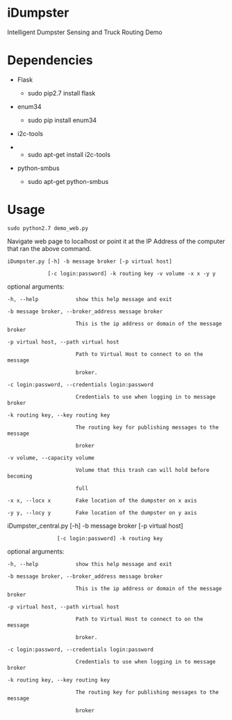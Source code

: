 iDumpster
=========

Intelligent Dumpster Sensing and Truck Routing Demo


# Dependencies

- Flask

    - sudo pip2.7 install flask

- enum34

    - sudo pip install enum34
    
- i2c-tools
- 
    - sudo apt-get install i2c-tools

- python-smbus

    - sudo apt-get python-smbus

# Usage

    sudo python2.7 demo_web.py

Navigate web page to localhost or point it at the IP Address of the computer
that ran the above command.

    iDumpster.py [-h] -b message broker [-p virtual host]

                 [-c login:password] -k routing key -v volume -x x -y y

optional arguments:

    -h, --help            show this help message and exit

    -b message broker, --broker_address message broker

                          This is the ip address or domain of the message broker

    -p virtual host, --path virtual host

                          Path to Virtual Host to connect to on the message

                          broker.

    -c login:password, --credentials login:password

                          Credentials to use when logging in to message broker

    -k routing key, --key routing key

                          The routing key for publishing messages to the message

                          broker

    -v volume, --capacity volume

                          Volume that this trash can will hold before becoming

                          full

    -x x, --locx x        Fake location of the dumpster on x axis

    -y y, --locy y        Fake location of the dumpster on y axis

iDumpster_central.py [-h] -b message broker [-p virtual host]

                    [-c login:password] -k routing key

optional arguments:

    -h, --help            show this help message and exit

    -b message broker, --broker_address message broker

                          This is the ip address or domain of the message broker

    -p virtual host, --path virtual host

                          Path to Virtual Host to connect to on the message

                          broker.

    -c login:password, --credentials login:password

                          Credentials to use when logging in to message broker

    -k routing key, --key routing key

                          The routing key for publishing messages to the message

                          broker

